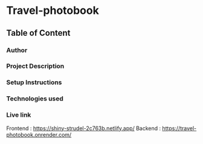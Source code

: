 # Travel-photobook

## Table of Content
### Author

### Project Description

### Setup Instructions

### Technologies used


### Live link



Frontend : https://shiny-strudel-2c763b.netlify.app/
Backend : https://travel-photobook.onrender.com/
